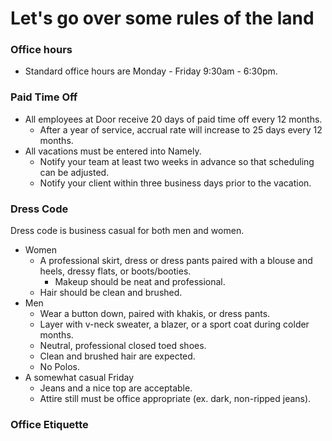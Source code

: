 # Let's go over some rules of the land

### Office hours

* Standard office hours are Monday - Friday 9:30am - 6:30pm.

### Paid Time Off

* All employees at Door receive 20 days of paid time off every 12 months. 
  * After a year of service, accrual rate will increase to 25 days every 12 months.
* All vacations must be entered into Namely.
  * Notify your team at least two weeks in advance so that scheduling can be adjusted.
  * Notify your client within three business days prior to the vacation.

### Dress Code

Dress code is business casual for both men and women.

* Women
  * A professional skirt, dress or dress pants paired with a blouse and heels, dressy flats, or boots/booties.
    * Makeup should be neat and professional.
  * Hair should be clean and brushed.
* Men
  * Wear a button down, paired with khakis, or dress pants.
  * Layer with v-neck sweater, a blazer, or a sport coat during colder months.
  * Neutral, professional closed toed shoes.
  * Clean and brushed hair are expected.
  * No Polos.
* A somewhat casual Friday
  * Jeans and a nice top are acceptable.
  * Attire still must be office appropriate \(ex. dark, non-ripped jeans\).

### Office Etiquette





